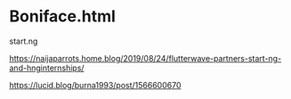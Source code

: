 # Boniface.html
start.ng

https://naijaparrots.home.blog/2019/08/24/flutterwave-partners-start-ng-and-hnginternships/

https://lucid.blog/burna1993/post/1566600670
